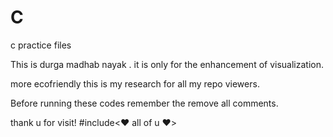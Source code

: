 # C
c practice files

 This is durga madhab nayak .
 it is only for the enhancement  of visualization.

 more ecofriendly
 this is my research for all my repo viewers.

 Before running these codes remember the remove all comments.

 thank u for visit!
 #include<❤️ all of u ❤️> 
 
